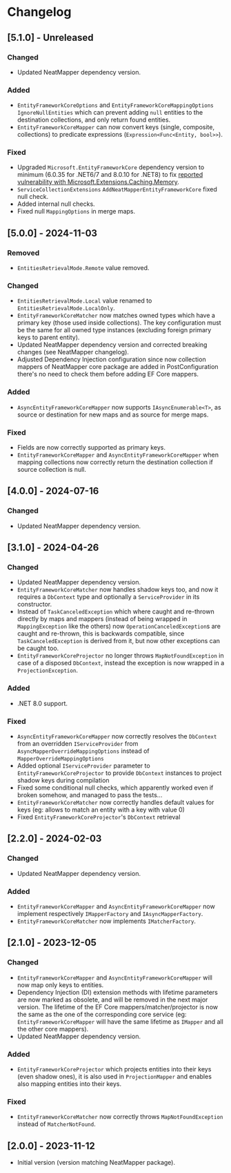 # Changelog

## [5.1.0] - Unreleased

### Changed

- Updated NeatMapper dependency version.

### Added

- `EntityFrameworkCoreOptions` and `EntityFrameworkCoreMappingOptions` `IgnoreNullEntities` which can prevent adding `null` entities to the destination collections, and only return found entities.
- `EntityFrameworkCoreMapper` can now convert keys (single, composite, collections) to predicate expressions (`Expression<Func<Entity, bool>>`).

### Fixed

- Upgraded `Microsoft.EntityFrameworkCore` dependency version to minimum (6.0.35 for .NET6/7 and 8.0.10 for .NET8) to fix [reported vulnerability with Microsoft.Extensions.Caching.Memory](https://github.com/advisories/GHSA-qj66-m88j-hmgj).
- `ServiceCollectionExtensions` `AddNeatMapperEntityFrameworkCore` fixed null check.
- Added internal null checks.
- Fixed null `MappingOptions` in merge maps.


## [5.0.0] - 2024-11-03

### Removed

- `EntitiesRetrievalMode.Remote` value removed.

### Changed

- `EntitiesRetrievalMode.Local` value renamed to `EntitiesRetrievalMode.LocalOnly`.
- `EntityFrameworkCoreMatcher` now matches owned types which have a primary key (those used inside collections). The key configuration must be the same for all owned type instances (excluding foreign primary keys to parent entity).
- Updated NeatMapper dependency version and corrected breaking changes (see NeatMapper changelog).
- Adjusted Dependency Injection configuration since now collection mappers of NeatMapper core package are added in PostConfiguration there's no need to check them before adding EF Core mappers.

### Added

- `AsyncEntityFrameworkCoreMapper` now supports `IAsyncEnumerable<T>`, as source or destination for new maps and as source for merge maps.

### Fixed

- Fields are now correctly supported as primary keys.
- `EntityFrameworkCoreMapper` and `AsyncEntityFrameworkCoreMapper` when mapping collections now correctly return the destination collection if source collection is null.


## [4.0.0] - 2024-07-16

### Changed

- Updated NeatMapper dependency version.


## [3.1.0] - 2024-04-26

### Changed

- Updated NeatMapper dependency version.
- `EntityFrameworkCoreMatcher` now handles shadow keys too, and now it requires a `DbContext` type and optionally a `ServiceProvider` in its constructor.
- Instead of `TaskCanceledException` which where caught and re-thrown directly by maps and mappers (instead of being wrapped in `MappingException` like the others) now `OperationCanceledException`s are caught and re-thrown, this is backwards compatible, since `TaskCanceledException` is derived from it, but now other exceptions can be caught too.
- `EntityFrameworkCoreProjector` no longer throws `MapNotFoundException` in case of a disposed `DbContext`, instead the exception is now wrapped in a `ProjectionException`.

### Added

- .NET 8.0 support.

### Fixed

- `AsyncEntityFrameworkCoreMapper` now correctly resolves the `DbContext` from an overridden `IServiceProvider` from `AsyncMapperOverrideMappingOptions` instead of `MapperOverrideMappingOptions`
- Added optional `IServiceProvider` parameter to `EntityFrameworkCoreProjector` to provide `DbContext` instances to project shadow keys during compilation
- Fixed some conditional null checks, which apparently worked even if broken somehow, and managed to pass the tests...
- `EntityFrameworkCoreMatcher` now correctly handles default values for keys (eg: allows to match an entity with a key with value 0)
- Fixed `EntityFrameworkCoreProjector`'s `DbContext` retrieval


## [2.2.0] - 2024-02-03

### Changed

- Updated NeatMapper dependency version.

### Added

- `EntityFrameworkCoreMapper` and `AsyncEntityFrameworkCoreMapper` now implement respectively `IMapperFactory` and `IAsyncMapperFactory`.
- `EntityFrameworkCoreMatcher` now implements `IMatcherFactory`.


## [2.1.0] - 2023-12-05

### Changed

- `EntityFrameworkCoreMapper` and `AsyncEntityFrameworkCoreMapper` will now map only keys to entities.
- Dependency Injection (DI) extension methods with lifetime parameters are now marked as obsolete, and will be removed in the next major version. The lifetime of the EF Core mappers/matcher/projector is now the same as the one of the corresponding core service (eg: `EntityFrameworkCoreMapper` will have the same lifetime as `IMapper` and all the other core mappers).
- Updated NeatMapper dependency version.

### Added

- `EntityFrameworkCoreProjector` which projects entities into their keys (even shadow ones), it is also used in `ProjectionMapper` and enables also mapping entities into their keys.

### Fixed

- `EntityFrameworkCoreMatcher` now correctly throws `MapNotFoundException` instead of `MatcherNotFound`.


## [2.0.0] - 2023-11-12

- Initial version (version matching NeatMapper package).